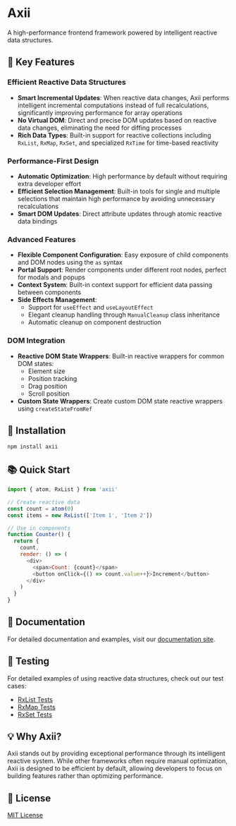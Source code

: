 # Axii

A high-performance frontend framework powered by intelligent reactive data structures.

## 🚀 Key Features

### Efficient Reactive Data Structures
- **Smart Incremental Updates**: When reactive data changes, Axii performs intelligent incremental computations instead of full recalculations, significantly improving performance for array operations
- **No Virtual DOM**: Direct and precise DOM updates based on reactive data changes, eliminating the need for diffing processes
- **Rich Data Types**: Built-in support for reactive collections including `RxList`, `RxMap`, `RxSet`, and specialized `RxTime` for time-based reactivity

### Performance-First Design
- **Automatic Optimization**: High performance by default without requiring extra developer effort
- **Efficient Selection Management**: Built-in tools for single and multiple selections that maintain high performance by avoiding unnecessary recalculations
- **Smart DOM Updates**: Direct attribute updates through atomic reactive data bindings

### Advanced Features
- **Flexible Component Configuration**: Easy exposure of child components and DOM nodes using the `as` syntax
- **Portal Support**: Render components under different root nodes, perfect for modals and popups
- **Context System**: Built-in context support for efficient data passing between components
- **Side Effects Management**: 
  - Support for `useEffect` and `useLayoutEffect`
  - Elegant cleanup handling through `ManualCleanup` class inheritance
  - Automatic cleanup on component destruction

### DOM Integration
- **Reactive DOM State Wrappers**: Built-in reactive wrappers for common DOM states:
  - Element size
  - Position tracking
  - Drag position
  - Scroll position
- **Custom State Wrappers**: Create custom DOM state reactive wrappers using `createStateFromRef`

## 🔧 Installation

```bash
npm install axii
```

## 📚 Quick Start

```javascript
import { atom, RxList } from 'axii'

// Create reactive data
const count = atom(0)
const items = new RxList(['Item 1', 'Item 2'])

// Use in components
function Counter() {
  return {
    count,
    render: () => (
      <div>
        <span>Count: {count}</span>
        <button onClick={() => count.value++}>Increment</button>
      </div>
    )
  }
}
```

## 📖 Documentation

For detailed documentation and examples, visit our [documentation site](https://axiijs.github.io/site/).

## 🧪 Testing

For detailed examples of using reactive data structures, check out our test cases:
- [RxList Tests](https://github.com/sskyy/data0/blob/main/__tests__/rxList.spec.ts)
- [RxMap Tests](https://github.com/sskyy/data0/blob/main/__tests__/rxMap.spec.ts)
- [RxSet Tests](https://github.com/sskyy/data0/blob/main/__tests__/rxSet.spec.ts)

## 💡 Why Axii?

Axii stands out by providing exceptional performance through its intelligent reactive system. While other frameworks often require manual optimization, Axii is designed to be efficient by default, allowing developers to focus on building features rather than optimizing performance.

## 📄 License

[MIT License](LICENSE)
